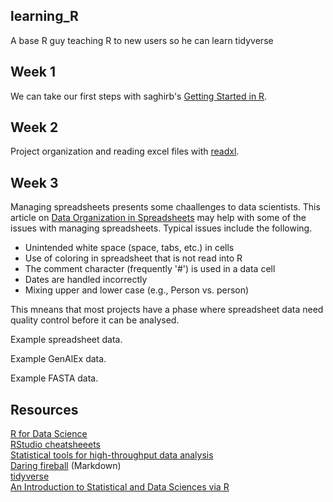 ## learning_R
A base R guy teaching R to new users so he can learn tidyverse


## Week 1

We can take our first steps with saghirb's [Getting Started in R](https://github.com/saghirb/Getting-Started-in-R).

## Week 2

Project organization and reading excel files with [readxl](https://readxl.tidyverse.org).

## Week 3

Managing spreadsheets presents some chaallenges to data scientists.
This article on [Data Organization in Spreadsheets](https://doi.org/10.1080/00031305.2017.1375989) may help with some of the issues with managing spreadsheets.
Typical issues include the following.

* Unintended white space (space, tabs, etc.) in cells
* Use of coloring in spreadsheet that is not read into R
* The comment character (frequently '#') is used in  a data cell
* Dates are handled incorrectly
* Mixing upper and lower case (e.g., Person vs. person)

This mneans that most projects have a phase where spreadsheet data need quality control before it can be analysed.

Example spreadsheet data.

Example GenAlEx data.

Example FASTA data.


## Resources

[R for Data Science](https://r4ds.had.co.nz/)    
[RStudio cheatsheeets](https://www.rstudio.com/resources/cheatsheets/)    
[Statistical tools for high-throughput data analysis](http://www.sthda.com/english/)    
[Daring fireball](https://daringfireball.net/projects/markdown/syntax) (Markdown)    
[tidyverse](https://www.tidyverse.org/)    
[An Introduction to Statistical and Data Sciences via R](https://moderndive.com/)    


